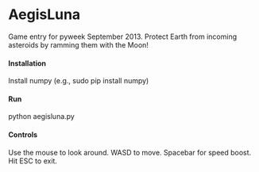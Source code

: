 AegisLuna
=========

Game entry for pyweek September 2013. Protect Earth from incoming asteroids by ramming them with the Moon!

#### Installation

Install numpy (e.g., sudo pip install numpy)

#### Run

python aegisluna.py

#### Controls

Use the mouse to look around. WASD to move. Spacebar for speed boost. Hit ESC to exit.

